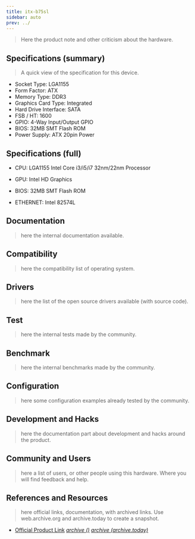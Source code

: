 ```yaml
---
title: itx-b75sl
sidebar: auto
prev: ../
---
```


> Here the product note and other criticism about the hardware.

## Specifications (summary)

> A quick view of the specification for this device.

 * Socket Type: LGA1155
 * Form Factor: ATX
 * Memory Type: DDR3
 * Graphics Card Type: Integrated
 * Hard Drive Interface: SATA
 * FSB / HT: 1600
 * GPIO: 4-Way Input/Output GPIO
 * BIOS: 32MB SMT Flash ROM
 * Power Supply: ATX 20pin Power

## Specifications (full)

 * CPU: LGA1155 Intel Core i3/i5/i7 32nm/22nm Processor 
 
 * GPU: Intel HD Graphics
 
 * BIOS: 32MB SMT Flash ROM 
 
 * ETHERNET: Intel 82574L
 
## Documentation

> here the internal documentation available.

## Compatibility

> here the compatibility list of operating system.

## Drivers

> here the list of the open source drivers available (with source
> code).

## Test

> here the internal tests made by the community.

## Benchmark

> here the internal benchmarks made by the community.

## Configuration

> here some configuration examples already tested by the community.

## Development and Hacks

> here the documentation part about development and hacks around the
> product.

## Community and Users

> here a list of users, or other people using this hardware. Where you
> will find feedback and help.

## References and Resources

> here official links, documentation, with archived links. Use
> web.archive.org and archive.today to create a snapshot.

 * [Official Product Link]()
   [*archive ()*]()
   [*archive (archive.today)*](https://archive.ph/jFaCD)
